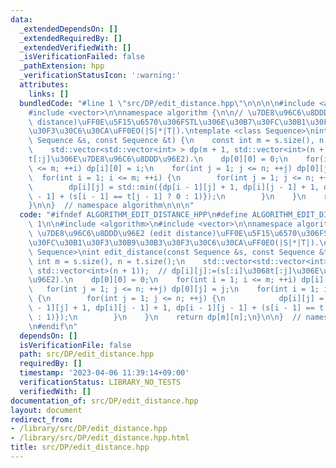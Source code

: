 ```yaml
---
data:
  _extendedDependsOn: []
  _extendedRequiredBy: []
  _extendedVerifiedWith: []
  _isVerificationFailed: false
  _pathExtension: hpp
  _verificationStatusIcon: ':warning:'
  attributes:
    links: []
  bundledCode: "#line 1 \"src/DP/edit_distance.hpp\"\n\n\n\n#include <algorithm>\n\
    #include <vector>\n\nnamespace algorithm {\n\n// \u7DE8\u96C6\u8DDD\u96E2 (edit\
    \ distance)\uFF0E\u5F15\u6570\u306FSTL\u306E\u30B7\u30FC\u30B1\u30F3\u30B9\u30B3\
    \u30F3\u30C6\u30CA\uFF0EO(|S|*|T|).\ntemplate <class Sequence>\nint edit_distance(const\
    \ Sequence &s, const Sequence &t) {\n    const int m = s.size(), n = t.size();\n\
    \    std::vector<std::vector<int> > dp(m + 1, std::vector<int>(n + 1));  // dp[i][j]:=(s[:i]\u3068\
    t[:j]\u306E\u7DE8\u96C6\u8DDD\u96E2).\n    dp[0][0] = 0;\n    for(int i = 1; i\
    \ <= m; ++i) dp[i][0] = i;\n    for(int j = 1; j <= n; ++j) dp[0][j] = j;\n  \
    \  for(int i = 1; i <= m; ++i) {\n        for(int j = 1; j <= n; ++j) {\n    \
    \        dp[i][j] = std::min({dp[i - 1][j] + 1, dp[i][j - 1] + 1, dp[i - 1][j\
    \ - 1] + (s[i - 1] == t[j - 1] ? 0 : 1)});\n        }\n    }\n    return dp[m][n];\n\
    }\n\n}  // namespace algorithm\n\n\n"
  code: "#ifndef ALGORITHM_EDIT_DISTANCE_HPP\n#define ALGORITHM_EDIT_DISTANCE_HPP\
    \ 1\n\n#include <algorithm>\n#include <vector>\n\nnamespace algorithm {\n\n//\
    \ \u7DE8\u96C6\u8DDD\u96E2 (edit distance)\uFF0E\u5F15\u6570\u306FSTL\u306E\u30B7\
    \u30FC\u30B1\u30F3\u30B9\u30B3\u30F3\u30C6\u30CA\uFF0EO(|S|*|T|).\ntemplate <class\
    \ Sequence>\nint edit_distance(const Sequence &s, const Sequence &t) {\n    const\
    \ int m = s.size(), n = t.size();\n    std::vector<std::vector<int> > dp(m + 1,\
    \ std::vector<int>(n + 1));  // dp[i][j]:=(s[:i]\u3068t[:j]\u306E\u7DE8\u96C6\u8DDD\
    \u96E2).\n    dp[0][0] = 0;\n    for(int i = 1; i <= m; ++i) dp[i][0] = i;\n \
    \   for(int j = 1; j <= n; ++j) dp[0][j] = j;\n    for(int i = 1; i <= m; ++i)\
    \ {\n        for(int j = 1; j <= n; ++j) {\n            dp[i][j] = std::min({dp[i\
    \ - 1][j] + 1, dp[i][j - 1] + 1, dp[i - 1][j - 1] + (s[i - 1] == t[j - 1] ? 0\
    \ : 1)});\n        }\n    }\n    return dp[m][n];\n}\n\n}  // namespace algorithm\n\
    \n#endif\n"
  dependsOn: []
  isVerificationFile: false
  path: src/DP/edit_distance.hpp
  requiredBy: []
  timestamp: '2023-04-06 11:39:14+09:00'
  verificationStatus: LIBRARY_NO_TESTS
  verifiedWith: []
documentation_of: src/DP/edit_distance.hpp
layout: document
redirect_from:
- /library/src/DP/edit_distance.hpp
- /library/src/DP/edit_distance.hpp.html
title: src/DP/edit_distance.hpp
---
```

